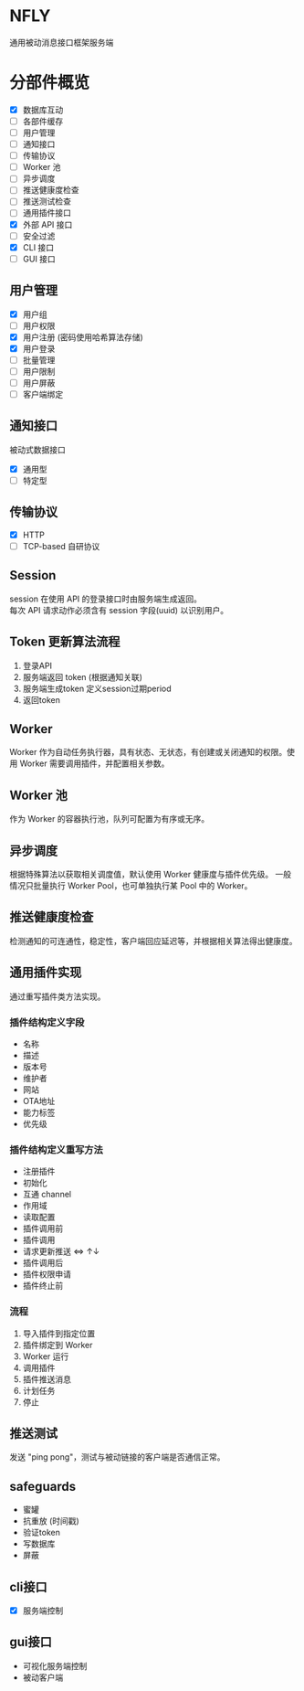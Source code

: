 # NFLY

通用被动消息接口框架服务端

# 分部件概览

- [x] 数据库互动
- [ ] 各部件缓存
- [ ] 用户管理
- [ ] 通知接口
- [ ] 传输协议
- [ ] Worker 池
- [ ] 异步调度
- [ ] 推送健康度检查
- [ ] 推送测试检查
- [ ] 通用插件接口
- [x] 外部 API 接口
- [ ] 安全过滤
- [x] CLI 接口
- [ ] GUI 接口

## 用户管理

- [x] 用户组
- [ ] 用户权限
- [x] 用户注册 (密码使用哈希算法存储)
- [x] 用户登录
- [ ] 批量管理
- [ ] 用户限制
- [ ] 用户屏蔽
- [ ] 客户端绑定

## 通知接口

被动式数据接口

- [x] 通用型
- [ ] 特定型

## 传输协议

- [x] HTTP
- [ ] TCP-based 自研协议

## Session 

session 在使用 API 的登录接口时由服务端生成返回。  
每次 API 请求动作必须含有 session 字段(uuid) 以识别用户。   

## Token 更新算法流程

1. 登录API
2. 服务端返回 token (根据通知关联)
3. 服务端生成token 定义session过期period
4. 返回token

## Worker

Worker 作为自动任务执行器，具有状态、无状态，有创建或关闭通知的权限。使用 Worker 需要调用插件，并配置相关参数。

## Worker 池

作为 Worker 的容器执行池，队列可配置为有序或无序。

## 异步调度

根据特殊算法以获取相关调度值，默认使用 Worker 健康度与插件优先级。 一般情况只批量执行 Worker Pool，也可单独执行某 Pool 中的 Worker。

## 推送健康度检查

检测通知的可连通性，稳定性，客户端回应延迟等，并根据相关算法得出健康度。

## 通用插件实现

通过重写插件类方法实现。

### 插件结构定义字段

- 名称
- 描述
- 版本号
- 维护者
- 网站
- OTA地址
- 能力标签
- 优先级

### 插件结构定义重写方法

- 注册插件
- 初始化
- 互通 channel
- 作用域
- 读取配置
- 插件调用前
- 插件调用
- 请求更新推送 <=> ↑↓
- 插件调用后
- 插件权限申请
- 插件终止前

### 流程

1. 导入插件到指定位置
2. 插件绑定到 Worker 
3. Worker 运行
4. 调用插件
5. 插件推送消息
6. 计划任务
7. 停止

## 推送测试

发送 "ping pong"，测试与被动链接的客户端是否通信正常。

## safeguards

- 蜜罐
- 抗重放 (时间戳)
- 验证token
- 写数据库
- 屏蔽

## cli接口

- [x] 服务端控制

## gui接口

- 可视化服务端控制
- 被动客户端
